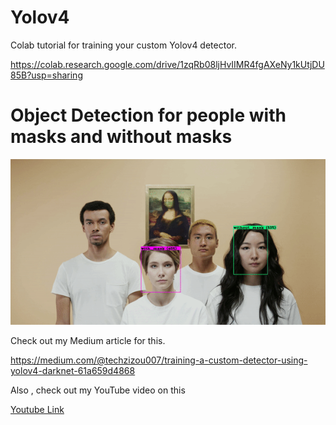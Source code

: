 # Yolov4

Colab tutorial for training your custom Yolov4 detector. 

https://colab.research.google.com/drive/1zqRb08ljHvIIMR4fgAXeNy1kUtjDU85B?usp=sharing

# Object Detection for people with masks and without masks


![](a.gif)

Check out my Medium article for this.

https://medium.com/@techzizou007/training-a-custom-detector-using-yolov4-darknet-61a659d4868

Also , check out my YouTube video on this 

[Youtube Link](https://www.youtube.com)
